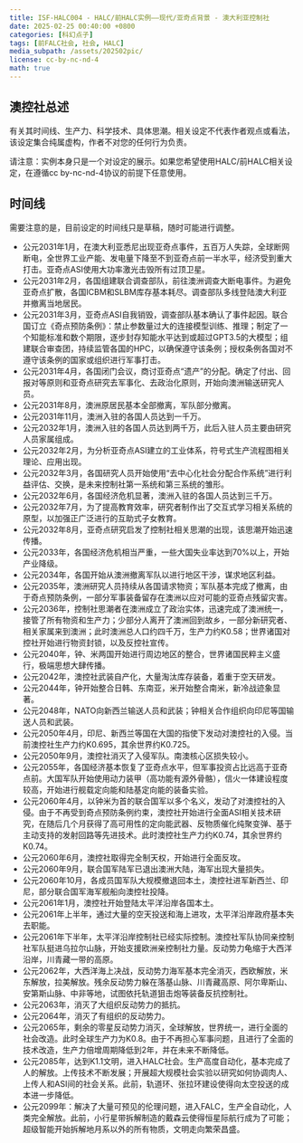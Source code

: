 ```yaml
---
title: ISF-HALC004 - HALC/前HALC实例——现代/亚奇点背景 - 澳大利亚控制社
date: 2025-02-25 00:40:00 +0800
categories: [科幻点子]
tags: [前FALC社会, 社会, HALC] 
media_subpath: /assets/202502pic/
license: cc-by-nc-nd-4
math: true
---
```


## 澳控社总述

有关其时间线、生产力、科学技术、具体思潮。相关设定不代表作者观点或看法，该设定集合纯属虚构，作者不对您的任何行为负责。

请注意：实例本身只是一个对设定的展示。如果您希望使用HALC/前HALC相关设定，在遵循cc by-nc-nd-4协议的前提下任意使用。

## 时间线

需要注意的是，目前设定的时间线只是草稿，随时可能进行调整。

- 公元2031年1月，在澳大利亚悉尼出现亚奇点事件，五百万人失踪，全球断网断电，全世界工业产能、发电量下降至不到亚奇点前一半水平，经济受到重大打击。亚奇点ASI使用大功率激光击毁所有过顶卫星。
- 公元2031年2月，各国组建联合调查部队，前往澳洲调查大断电事件。为避免亚奇点扩散，各国ICBM和SLBM库存基本耗尽。调查部队多线登陆澳大利亚并撤离当地居民。
- 公元2031年3月，亚奇点ASI自我销毁，调查部队基本确认了事件起因。联合国订立《奇点预防条例》：禁止参数量过大的连接模型训练、推理；制定了一个知能标准和数个期限，逐步封存知能水平达到或超过GPT3.5的大模型；组建联合审查团，持续监管各国的HPC，以确保遵守该条例；授权条例各国对不遵守该条例的国家或组织进行军事打击。
- 公元2031年4月，各国闭门会议，商讨亚奇点“遗产”的分配。确定了付出、回报对等原则和亚奇点研究去军事化、去政治化原则，开始向澳洲输送研究人员。
- 公元2031年8月，澳洲原居民基本全部撤离，军队部分撤离。
- 公元2031年11月，澳洲入驻的各国人员达到一千万。
- 公元2032年1月，澳洲入驻的各国人员达到两千万，此后入驻人员主要由研究人员家属组成。
- 公元2032年2月，为分析亚奇点ASI建立的工业体系，符号式生产流程图相关理论、应用出现。
- 公元2032年3月，各国研究人员开始使用“去中心化社会分配合作系统”进行利益评估、交换，是未来控制社第一系统和第三系统的雏形。
- 公元2032年6月，各国经济危机显著，澳洲入驻的各国人员达到三千万。
- 公元2032年7月，为了提高教育效率，研究者制作出了交互式学习相关系统的原型，以加强正广泛进行的互助式子女教育。
- 公元2032年8月，亚奇点研究启发了控制社相关思潮的出现，该思潮开始迅速传播。
- 公元2033年，各国经济危机相当严重，一些大国失业率达到70%以上，开始产业降级。
- 公元2034年，各国开始从澳洲撤离军队以进行地区干涉，谋求地区利益。
- 公元2035年，澳洲研究人员持续从各国请求物资；军队基本完成了撤离，由于奇点预防条例，一部分军事装备留存在澳洲以应对可能的亚奇点残留灾害。
- 公元2036年，控制社思潮者在澳洲成立了政治实体，迅速完成了澳洲统一，接管了所有物资和生产力；少部分人离开了澳洲回到故乡，一部分新研究者、相关家属来到澳洲；此时澳洲总人口约四千万，生产力约K0.58；世界诸国对控社开始进行物资封锁，以及反控社宣传。
- 公元2040年，钟、米两国开始进行周边地区的整合，世界诸国民粹主义盛行，极端思想大肆传播。
- 公元2042年，澳控社武装自产化，大量淘汰库存装备，着重于空天研发。
- 公元2044年，钟开始整合日韩、东南亚，米开始整合南米，新冷战迹象显著。
- 公元2048年，NATO向新西兰输送人员和武装；钟相关合作组织向印尼等国输送人员和武装。
- 公元2050年4月，印尼、新西兰等国在大国的指使下发动对澳控社的入侵。当前澳控社生产力约K0.695，其余世界约K0.725。
- 公元2050年9月，澳控社消灭了入侵军队。南澳核心区损失较小。
- 公元2055年，各国经济基本恢复了亚奇点水平，但军事投资占比远高于亚奇点前。大国军队开始使用动力装甲（高功能有源外骨骼），信火一体建设程度较高，开始进行舰载定向能和陆基定向能的装备实验。
- 公元2060年4月，以钟米为首的联合国军以多个名义，发动了对澳控社的入侵。由于不再受到奇点预防条例约束，澳控社开始进行全面ASI相关技术研究，在随后几个月获得了高可用性的定向能武器、反物质催化纯聚变弹、基于主动支持的发射回路等先进技术。此时澳控社生产力约K0.74，其余世界约K0.74。
- 公元2060年6月，澳控社取得完全制天权，开始进行全面反攻。
- 公元2060年9月，联合国军陆军已退出澳洲大陆，海军出现大量损失。
- 公元2060年10月，各成员国军队大规模撤退回本土，澳控社进军新西兰、印尼，部分联合国军海军舰船向澳控社投降。
- 公元2061年1月，澳控社开始登陆太平洋沿岸各国本土。
- 公元2061年上半年，通过大量的空天投送和海上进攻，太平洋沿岸政府基本失去职能。
- 公元2061年下半年，太平洋沿岸控制社已经实际控制。澳控社军队协同亲控制社军队挺进乌拉尔山脉，开始支援欧洲亲控制社力量。反动势力龟缩于大西洋沿岸，川青藏一带的高原。
- 公元2062年，大西洋海上决战，反动势力海军基本完全消灭，西欧解放，米东解放，拉美解放。残余反动势力躲在落基山脉、川青藏高原、阿尔卑斯山、安第斯山脉、中非等地，试图依托轨道狙击炮等装备反抗控制社。
- 公元2063年，消灭了大组织反动势力的抵抗。
- 公元2064年，消灭了有组织的反动势力。
- 公元2065年，剩余的零星反动势力消灭，全球解放，世界统一，进行全面的社会改造。此时全球生产力为K0.8。由于不再担心军事问题，且进行了全面的技术改造，生产力倍增周期降低到2年，并在未来不断降低。
- 公元2085年，达到K1.1文明，进入HALC社会。生产高度自动化，基本完成了人的解放。上传技术不断发展；开展超大规模社会实验以研究如何协调肉人、上传人和ASI间的社会关系。此前，轨道环、张拉环建设使得向太空投送的成本进一步降低。
- 公元2099年：解决了大量可预见的伦理问题，进入FALC，生产全自动化，人类完全解放。此前，小行星带拆解制造的戴森云使得恒星际航行成为了可能；超级智能开始拆解地月系以外的所有物质，文明走向繁荣昌盛。

